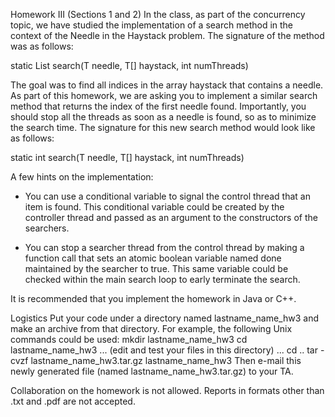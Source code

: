 Homework III (Sections 1 and 2)
In the class, as part of the concurrency topic, we have studied the implementation of a search method in the context of the Needle in the Haystack problem. The signature of the method was as follows:

static <T> List<Integer> search(T needle, T[] haystack, int numThreads)

The goal was to find all indices in the array haystack that contains a needle. As part of this homework, we are asking you to implement a similar search method that returns the index of the first needle found. Importantly, you should stop all the threads as soon as a needle is found, so as to minimize the search time. The signature for this new search method would look like as follows:

static <T> int search(T needle, T[] haystack, int numThreads)

A few hints on the implementation:

- You can use a conditional variable to signal the control thread that an item is found. This conditional variable could be created by the controller thread and passed as an argument to the constructors of the searchers.

- You can stop a searcher thread from the control thread by making a function call that sets an atomic boolean variable named done maintained by the searcher to true. This same variable could be checked within the main search loop to early terminate the search.

It is recommended that you implement the homework in Java or C++.

Logistics
Put your code under a directory named lastname_name_hw3 and make an archive from that directory. For example, the following Unix commands could be used:
    mkdir lastname_name_hw3
    cd lastname_name_hw3
        ...
        (edit and test your files in this directory)
        ...
    cd ..
    tar -cvzf lastname_name_hw3.tar.gz lastname_name_hw3
Then e-mail this newly generated file (named lastname_name_hw3.tar.gz) to your TA.

Collaboration on the homework is not allowed. Reports in formats other than .txt and .pdf are not accepted.